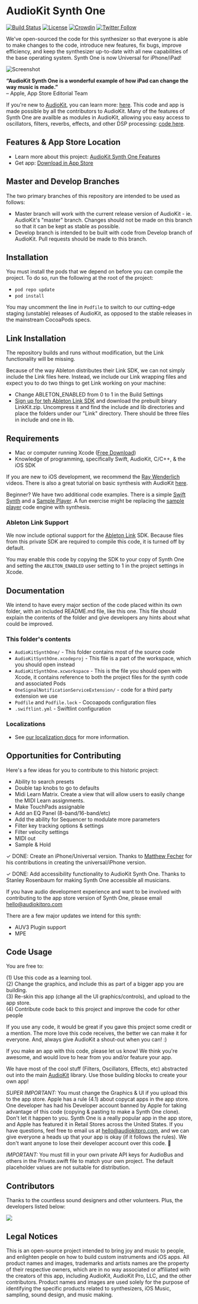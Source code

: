 # AudioKit Synth One

[![Build Status](https://travis-ci.org/AudioKit/AudioKitSynthOne.svg)](https://travis-ci.org/AudioKit/AudioKitSynthOne)
[![License](https://img.shields.io/cocoapods/l/AudioKit.svg?style=flat)](https://github.com/AudioKit/AudioKitSynthOne/blob/master/LICENSE)
[![Crowdin](https://d322cqt584bo4o.cloudfront.net/audiokit-synth-one/localized.svg)](https://crowdin.com/project/audiokit-synth-one)
[![Twitter Follow](https://img.shields.io/twitter/follow/AudioKitPro.svg?style=social)](http://twitter.com/AudioKitPro)

We've open-sourced the code for this synthesizer so that everyone is able to make changes to the code,
introduce new features, fix bugs, improve efficiency, and keep the synthesizer up-to-date with all
new capabilities of the base operating system. Synth One is now Universal for iPhone/iPad!  
 
![Screenshot](http://audiokitpro.com/images/ak2.gif)

**“AudioKit Synth One is a wonderful example of how iPad can change the way music is made.”**  
– Apple, App Store Editorial Team

If you're new to [AudioKit](https://audiokitpro.com/), you can learn more: [here](https://audiokitpro.com/audiokit/). This code and app is made possible by all the contributors to AudioKit. Many of the features of Synth One are availble as modules in AudioKit, allowing you easy access to oscillators, filters, reverbs, effects, and other DSP processing: [code here](https://github.com/AudioKit/AudioKit). 

## Features & App Store Location

- Learn more about this project: [AudioKit Synth One Features](https://audiokitpro.com/synth)  
- Get app: [Download in App Store](https://itunes.apple.com/us/app/audiokit-synth-one-synthesizer/id1371050497?ls=1&mt=8)

## Master and Develop Branches

The two primary branches of this repository are intended to be used as follows:

* Master branch will work with the current release version of AudioKit - ie. AudioKit's "master" branch. Changes should not be made on this branch so that it can be kept as stable as possible.
* Develop branch is intended to be built with code from Develop branch of AudioKit.  Pull requests should be made to this branch.

## Installation

You must install the pods that we depend on before you can compile the project. To do so, run the following at the root of the project:

* `pod repo update`
* `pod install`

You may uncomment the line in `Podfile` to switch to our cutting-edge staging (unstable) releases of AudioKit, as opposed to the stable releases in the mainstream CocoaPods specs.

## Link Installation

The repository builds and runs without modification, but the Link functionality will be missing.

Because of the way Ableton distributes their Link SDK, we can not simply include the Link files here.  Instead, we include our Link wrapping files and expect you to do two things to get Link working on your machine:

* Change ABLETON_ENABLED from 0 to 1 in the Build Settings
* [Sign up for teh Ableton Link SDK](https://www.ableton.com/en/link/sdk/license-request/) and download the prebuilt binary LinkKit.zip.  Uncompress it and find the include and lib directories and place the folders under our "Link" directory.  There should be three files in include and one in lib.


## Requirements

- Mac or computer running Xcode ([Free Download](https://itunes.apple.com/us/app/xcode/id497799835?mt=12))
- Knowledge of programming, specifically Swift, AudioKit, C/C++, & the iOS SDK

If you are new to iOS development, we recommend the [Ray Wenderlich](https://www.raywenderlich.com/) videos. There is also a great tutorial on basic synthesis with AudioKit [here](https://www.raywenderlich.com/145770/audiokit-tutorial-getting-started).  

Beginner? We have two additional code examples. There is a simple [Swift Synth](https://github.com/AudioKit/AnalogSynthX) and a [Sample Player](https://github.com/AudioKit/ROMPlayer). A fun exercise might be replacing the [sample player](https://github.com/AudioKit/ROMPlayer) code engine with synthesis. 

### Ableton Link Support

We now include optional support for the [Ableton Link](https://www.ableton.com/en/link/) SDK. Because files from this private SDK are required to compile this code,
it is turned off by default.

You may enable this code by copying the SDK to your copy of Synth One and setting the `ABLETON_ENABLED` user setting to 1 in the project settings in Xcode.

## Documentation

We intend to have every major section of the code placed within its own folder, with an included
README.md file, like this one. This file should explain the contents of the folder and give developers
any hints about what could be improved.

### This folder's contents

* `AudioKitSynthOne/` - This folder contains most of the source code
* `AudioKitSynthOne.xcodeproj` - This file is a part of the workspace, which you should open instead
* `AudioKitSynthOne.xcworkspace` - This is the file you should open with Xcode, it contains reference to both the project files for the synth code and associated Pods
* `OneSignalNotificationServiceExtension/` - code for a third party extension we use
* `Podfile` and `Podfile.lock` - Cocoapods configuration files
* `.swiftlint.yml` - Swiftlint configuration

### Localizations 
* See [our localization docs](AudioKitSynthOne/Translations/README.md) for more information.

## Opportunities for Contributing

Here's a few ideas for you to contribute to this historic project:

* Ability to search presets
* Double tap knobs to go to defaults
* Midi Learn Matrix. Create a view that will allow users to easily change the MIDI Learn assignments.
* Make TouchPads assignable 
* Add an EQ Panel (8-band/16-band/etc)
* Add the ability for Sequencer to modulate more parameters
* Filter key tracking options & settings
* Filter velocity settings
* MIDI out
* Sample & Hold

✓ DONE: Create an iPhone/Universal version. Thanks to [Matthew Fecher](http://twitter.com/analogmatthew) for his contributions in creating the universal/iPhone version.  

✓ DONE: Add accessibility functionality to AudioKit Synth One. Thanks to Stanley Rosenbaum for making Synth One accessible all musicians. 


If you have audio development experience and want to be involved with contributing to the app store version of Synth One, please email [hello@audiokitpro.com](mailto:hello@audiokitpro.com)

There are a few major updates we intend for this synth:  

* AUV3 Plugin support
* MPE

## Code Usage

You are free to:

(1) Use this code as a learning tool.  
(2) Change the graphics, and include this as part of a bigger app you are building.  
(3) Re-skin this app (change all the UI graphics/controls), and upload to the app store.   
(4) Contribute code back to this project and improve the code for other people

If you use any code, it would be great if you gave this project some credit or a mention. The more love this code receives, the better we can make it for everyone. And, always give AudioKit a shout-out when you can! :) 

If you make an app with this code, please let us know! We think you're awesome, and would love to hear from you and/or feature your app.

We have most of the cool stuff (Filters, Oscillators, Effects, etc) abstracted out into the main [AudioKit](https://audiokitpro.com/audiokit/) library. Use those building blocks to create your own app!  

*SUPER IMPORTANT:* You must change the Graphics & UI if you upload this to the app store. Apple has a rule (4.1) about copycat apps in the app store. One developer has had his Developer account banned by Apple for taking advantage of this code (copying & pasting to make a Synth One clone). Don't let it happen to you. Synth One is a really popular app in the app store, and Apple has featured it in Retail Stores across the United States. If you have questions, feel free to email us at hello@audiokitpro.com, and we can give everyone a heads up that your app is okay (if it follows the rules). We don't want anyone to lose their developer account over this code. 🙏

*IMPORTANT:* You must fill in your own private API keys for AudioBus and others in the Private.swift file to match your own project. The default placeholder values are not suitable for distribution.

## Contributors

Thanks to the countless sound designers and other volunteers. Plus, the developers listed below:

<a href="https://github.com/AudioKit/AudioKit/graphs/contributors"><img src="https://opencollective.com/AudioKit/contributors.svg?width=890&button=false" /></a>

## Legal Notices

This is an open-source project intended to bring joy and music to people, and enlighten people on how to build custom instruments and iOS apps. All product names and images, trademarks and artists names are the property of their respective owners, which are in no way associated or affiliated with the creators of this app, including AudioKit, AudioKit Pro, LLC, and the other contributors. Product names and images are used solely for the purpose of identifying the specific products related to synthesizers, iOS Music, sampling, sound design, and music making. 
